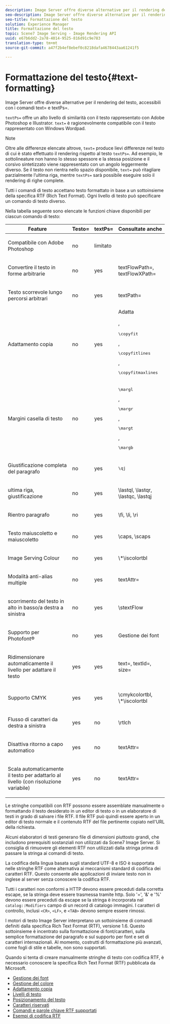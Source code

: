 ```yaml
---
description: Image Server offre diverse alternative per il rendering del testo, accessibili con i comandi text= e textPs=.
seo-description: Image Server offre diverse alternative per il rendering del testo, accessibili con i comandi text= e textPs=.
seo-title: Formattazione del testo
solution: Experience Manager
title: Formattazione del testo
topic: Scene7 Image Serving - Image Rendering API
uuid: e67b6dd2-2a78-4014-9525-816d91c9e783
translation-type: tm+mt
source-git-commit: a47f2b4ef8ebef0c8218dafa4678443aa61241f5

---
```



# Formattazione del testo{#text-formatting}

Image Server offre diverse alternative per il rendering del testo, accessibili con i comandi text= e textPs=.

`textPs=` offre un alto livello di similarità con il testo rappresentato con Adobe Photoshop e Illustrator. `text=` è ragionevolmente compatibile con il testo rappresentato con Windows Wordpad.

>[!NOTE]
>
>Oltre alle differenze elencate altrove, `text=` produce lievi differenze nel testo di cui è stato effettuato il rendering rispetto al testo `textPs=`. Ad esempio, le sottolineature non hanno lo stesso spessore e la stessa posizione e il corsivo sintetizzato viene rappresentato con un angolo leggermente diverso. Se il testo non rientra nello spazio disponibile, `text=` può ritagliare parzialmente l’ultima riga, mentre `textPs=` sarà possibile eseguire solo il rendering di righe complete.

Tutti i comandi di testo accettano testo formattato in base a un sottoinsieme della specifica RTF (Rich Text Format). Ogni livello di testo può specificare un comando di testo diverso.

Nella tabella seguente sono elencate le funzioni chiave disponibili per ciascun comando di testo:

<table id="table_9C41CBDA94C24805B538E5049B0137C6"> 
 <thead> 
  <tr> 
   <th class="entry"> <b> Feature</b> </th> 
   <th class="entry"> <b> Testo=</b> </th> 
   <th class="entry"> <b> textPs=</b> </th> 
   <th class="entry"> <b> Consultate anche</b> </th> 
  </tr> 
 </thead>
 <tbody> 
  <tr> 
   <td> <p> Compatibile con Adobe Photoshop </p> </td> 
   <td> <p> no </p> </td> 
   <td> <p> limitato </p> </td> 
   <td> <p> </p> </td> 
  </tr> 
  <tr> 
   <td> <p>Convertire il testo in forme arbitrarie </p> </td> 
   <td> <p>no </p> </td> 
   <td> <p>yes </p> </td> 
   <td> <p>textFlowPath=, textFlowXPath= </p> </td> 
  </tr> 
  <tr> 
   <td> <p>Testo scorrevole lungo percorsi arbitrari </p> </td> 
   <td> <p>no </p> </td> 
   <td> <p>yes </p> </td> 
   <td> <p>textPath= </p> </td> 
  </tr> 
  <tr> 
   <td> <p>Adattamento copia </p> </td> 
   <td> <p>no </p> </td> 
   <td> <p>yes </p> </td> 
   <td> Adatta <p>, <pre>\copyfit</pre>, <pre>\copyfitlines</pre>, <pre>\copyfitmaxlines</pre> </p> </td> 
  </tr> 
  <tr> 
   <td> <p>Margini casella di testo </p> </td> 
   <td> <p>no </p> </td> 
   <td> <p>yes </p> </td> 
   <td> <p><pre>\margl</pre>, <pre>\margr</pre>, <pre>\margt</pre>, <pre>\margb</pre> </p> </td> 
  </tr> 
  <tr> 
   <td> <p>Giustificazione completa del paragrafo </p> </td> 
   <td> <p>no </p> </td> 
   <td> <p>yes </p> </td> 
   <td> <p><pre>\qj</pre> </p> </td> 
  </tr> 
  <tr> 
   <td> <p>ultima riga, giustificazione </p> </td> 
   <td> <p>no </p> </td> 
   <td> <p>yes </p> </td> 
   <td> <p>\lastql, \lastqr, \lastqc, \lastqj </p> </td> 
  </tr> 
  <tr> 
   <td> <p>Rientro paragrafo </p> </td> 
   <td> <p>no </p> </td> 
   <td> <p>yes </p> </td> 
   <td> <p>\fi, \li, \ri </p> </td> 
  </tr> 
  <tr> 
   <td> <p>Testo maiuscoletto e maiuscoletto </p> </td> 
   <td> <p>no </p> </td> 
   <td> <p>yes </p> </td> 
   <td> <p>\caps, \scaps </p> </td> 
  </tr> 
  <tr> 
   <td> <p>Image Serving Colour </p> </td> 
   <td> <p>no </p> </td> 
   <td> <p>yes </p> </td> 
   <td> <p>\*\iscolortbl </p> </td> 
  </tr> 
  <tr> 
   <td> <p>Modalità anti-alias multiple </p> </td> 
   <td> <p>no </p> </td> 
   <td> <p>yes </p> </td> 
   <td> <p>textAttr= </p> </td> 
  </tr> 
  <tr> 
   <td> <p>scorrimento del testo in alto in basso/a destra a sinistra </p> </td> 
   <td> <p>no </p> </td> 
   <td> <p>yes </p> </td> 
   <td> <p>\stextFlow </p> </td> 
  </tr> 
  <tr> 
   <td> <p>Supporto per Photofont® </p> </td> 
   <td> <p>no </p> </td> 
   <td> <p>yes </p> </td> 
   <td> Gestione dei font </td> 
  </tr> 
  <tr> 
   <td> <p>Ridimensionare automaticamente il livello per adattare il testo </p> </td> 
   <td> <p>yes </p> </td> 
   <td> <p>yes </p> </td> 
   <td> <p>text=, textId=, size= </p> </td> 
  </tr> 
  <tr> 
   <td> <p>Supporto CMYK </p> </td> 
   <td> <p>yes </p> </td> 
   <td> <p>yes </p> </td> 
   <td> <p>\cmykcolortbl, \*\iscolortbl </p> </td> 
  </tr> 
  <tr> 
   <td> <p>Flusso di caratteri da destra a sinistra </p> </td> 
   <td> <p>yes </p> </td> 
   <td> <p>no </p> </td> 
   <td> <p>\rtlch </p> </td> 
  </tr> 
  <tr> 
   <td> <p>Disattiva ritorno a capo automatico </p> </td> 
   <td> <p>yes </p> </td> 
   <td> <p>no </p> </td> 
   <td> <p>textAttr= </p> </td> 
  </tr> 
  <tr> 
   <td> <p>Scala automaticamente il testo per adattarlo al livello (con risoluzione variabile) </p> </td> 
   <td> <p>yes </p> </td> 
   <td> <p>no </p> </td> 
   <td> <p>textAttr= </p> </td> 
  </tr> 
 </tbody> 
</table>

Le stringhe compatibili con RTF possono essere assemblate manualmente o formattando il testo desiderato in un editor di testo o in un elaboratore di testi in grado di salvare i file RTF. Il file RTF può quindi essere aperto in un editor di testo normale e il contenuto RTF del file pertinente copiato nell&#39;URL della richiesta.

Alcuni elaboratori di testi generano file di dimensioni piuttosto grandi, che includono prerequisiti sostanziali non utilizzati da Scene7 Image Server. Si consiglia di rimuovere gli elementi RTF non utilizzati dalla stringa prima di passare la stringa ai comandi di testo.

La codifica della lingua basata sugli standard UTF-8 e ISO è supportata nelle stringhe RTF come alternativa ai meccanismi standard di codifica dei caratteri RTF. Questo consente alle applicazioni di inviare testo non in inglese al server senza conoscere la codifica RTF.

Tutti i caratteri non conformi a HTTP devono essere preceduti dalla corretta escape, se la stringa deve essere trasmessa tramite http. Solo &#39;=&#39;, &#39;&amp;&#39; e &#39;%&#39; devono essere preceduti da escape se la stringa è incorporata nel `catalog::Modifiers` campo di un record di catalogo immagini. I caratteri di controllo, inclusi `<CR>`, `<LF>`, e `<TAB>` devono sempre essere rimossi.

I motori di testo Image Server interpretano un sottoinsieme di comandi definiti dalla specifica Rich Text Format (RTF), versione 1.6. Questo sottoinsieme è incentrato sulla formattazione di font/caratteri, sulla semplice formattazione del paragrafo e sul supporto per font e set di caratteri internazionali. Al momento, costrutti di formattazione più avanzati, come fogli di stile e tabelle, non sono supportati.

Quando si tenta di creare manualmente stringhe di testo con codifica RTF, è necessario conoscere la specifica Rich Text Format (RTF) pubblicata da Microsoft.

* [Gestione dei font](r-font-handling.md)
* [Gestione del colore](r-color-handling.md)
* [Adattamento copia](r-copy-fitting.md)
* [Livelli di testo](r-text-layers.md)
* [Posizionamento del testo](r-text-positioning.md)
* [Caratteri riservati](r-reserved-characters.md)
* [Comandi e parole chiave RTF supportati](c-supported-rtf-commands-and-keywords/c-supported-rtf-commands-and-keywords.md)
* [Esempi di codifica RTF](r-rtf-encoding-examples.md)
